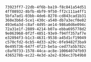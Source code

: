 
                73923ff7-22db-4f6b-ba19-f8c841a54d51
                4ff08932-8bfb-4bf9-9f50-ff2c111a4ff1
                5bfa7ad1-03bb-4de6-8278-cd843cad1b31
                360e3b6d-5ce1-430c-a540-db7a3ecf0e02
                493e6a3d-c8af-4d95-ae14-986a0d6e094c
                72a31e1f-2889-4214-b07a-ebba695778d2
                9e063968-0f2f-4851-93e9-f94ff357af7e
                e32894f3-b1c3-4631-9538-a45d1cf19049
                c570cfd2-6cb5-4d33-a29c-0fe9482f3ba9
                0e495736-647f-4f23-be5a-ced77a5b782c
                c8af0733-1578-44ca-ac8e-10064074fb93
                4365278b-ec22-4e3d-a2e2-836ec37b49b8
                